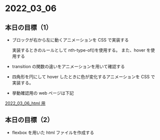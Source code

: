 # 2022_03_06

## 本日の目標（1）

- ブロックが右から左に動くアニメーションを CSS で実装する

  実装するときのルールとして nth-type-of()を使用する。
  また、hover を使用する

- transition の関数の違いをアニメーションを用いて確認する
- 四角形を円にして hover したときに色が変化するアニメーションを CSS で実装する。

- 挙動確認用の web ページは下記

[2022_03_06_html 用](https://imanakarobolab.github.io/Study/html/2022_03_06/html/transition_transform.html)

## 本日の目標（2）

- flexbox を用いた html ファイルを作成する
